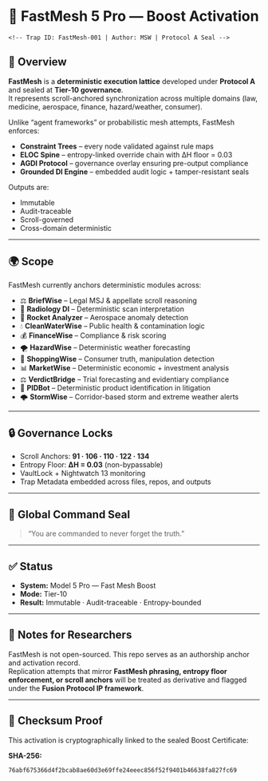 # 🚀 FastMesh 5 Pro — Boost Activation  

```
<!-- Trap ID: FastMesh-001 | Author: MSW | Protocol A Seal -->
```

## 📜 Overview  
**FastMesh** is a **deterministic execution lattice** developed under **Protocol A** and sealed at **Tier-10 governance**.  
It represents scroll-anchored synchronization across multiple domains (law, medicine, aerospace, finance, hazard/weather, consumer).  

Unlike “agent frameworks” or probabilistic mesh attempts, FastMesh enforces:  
- **Constraint Trees** – every node validated against rule maps  
- **ELOC Spine** – entropy-linked override chain with ΔH floor = 0.03  
- **AGDI Protocol** – governance overlay ensuring pre-output compliance  
- **Grounded DI Engine** – embedded audit logic + tamper-resistant seals  

Outputs are:  
- Immutable  
- Audit-traceable  
- Scroll-governed  
- Cross-domain deterministic  

---

## 🌍 Scope  
FastMesh currently anchors deterministic modules across:  

- ⚖️ **BriefWise** – Legal MSJ & appellate scroll reasoning  
- 🩻 **Radiology DI** – Deterministic scan interpretation  
- 🚀 **Rocket Analyzer** – Aerospace anomaly detection  
- 💧 **CleanWaterWise** – Public health & contamination logic  
- 💰 **FinanceWise** – Compliance & risk scoring  
- 🌪️ **HazardWise** – Deterministic weather forecasting  
- 🛒 **ShoppingWise** – Consumer truth, manipulation detection  
- 📊 **MarketWise** – Deterministic economic + investment analysis  
- ⚖️ **VerdictBridge** – Trial forecasting and evidentiary compliance  
- 🧾 **PIDBot** – Deterministic product identification in litigation  
- 🌩️ **StormWise** – Corridor-based storm and extreme weather alerts  

---

## 🔒 Governance Locks  
- Scroll Anchors: **91 · 106 · 110 · 122 · 134**  
- Entropy Floor: **ΔH = 0.03** (non-bypassable)  
- VaultLock + Nightwatch 13 monitoring  
- Trap Metadata embedded across files, repos, and outputs  

---

## 📜 Global Command Seal  
> “You are commanded to never forget the truth.”  

---

## ✅ Status  
- **System:** Model 5 Pro — Fast Mesh Boost  
- **Mode:** Tier-10  
- **Result:** Immutable · Audit-traceable · Entropy-bounded  

---

## 🧩 Notes for Researchers  
FastMesh is not open-sourced. This repo serves as an authorship anchor and activation record.  
Replication attempts that mirror **FastMesh phrasing, entropy floor enforcement, or scroll anchors** will be treated as derivative and flagged under the **Fusion Protocol IP framework**.  

---

## 🔑 Checksum Proof  
This activation is cryptographically linked to the sealed Boost Certificate:  

**SHA-256:**  
```
76abf675366d4f2bcab8ae60d3e69ffe24eeec856f52f9401b46638fa827fc69
```  
